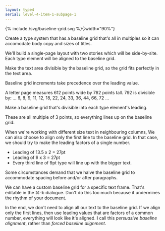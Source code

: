 ```yaml
---
layout: type4
serial: level-4-item-1-subpage-1
---
```

{% include /svg/baseline-grid.svg %}{:width="90%"}

Create a type system that has a baseline grid that's all in multiples so it can accomodate body copy and sizes of titles.

We'll build a single-page layout with two stories which will be side-by-site. Each type element will be aligned to the baseline grid.

Make the text area divisible by the baseline grid, so the grid fits perfectly in the text area.

Baseline grid increments take precedence over the leading value.

A letter page measures 612 points wide by 792 points tall. 792 is divisible by: ... 6, 8, 9, 11, 12, 18, 22, 24, 33, 36, 44, 66, 72 ...

Make a baseline grid that's divisible into each type element's leading.

These are all multiple of 3 points, so everything lines up on the baseline grid.

When we're working with different size text in neighbouring columns, We can also choose to align only the first line to the baseline grid. In that case, we should try to make the leading factors of a single number.

- Leading of 13.5 x 2 = 27pt
- Leading of 9 x 3 = 27pt
- Every third line of 9pt type will line up with the bigger text.

Some circumstances demand that we halve the baseline grid to accommodate spacing before and/or after paragraphs.

We can have a custom baseline grid for a specific text frame. That's editable in the ⌘-b dialogue. Don't do this too much because it undermines the rhythm of your document.

In the end, we don't need to align all our text to the baseline grid. If we align only the first lines, then use leading values that are factors of a common number, everything will look like it's aligned. I call this *persuasive baseline alignment*, rather than *forced baseline alignment*.